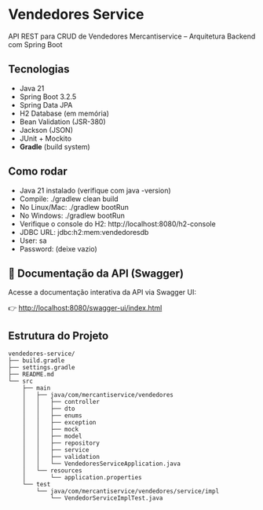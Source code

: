 # Vendedores Service

API REST para CRUD de Vendedores
Mercantiservice – Arquitetura Backend com Spring Boot

## Tecnologias
- Java 21
- Spring Boot 3.2.5
- Spring Data JPA
- H2 Database (em memória)
- Bean Validation (JSR-380)
- Jackson (JSON)
- JUnit + Mockito
- **Gradle** (build system)


## Como rodar
- Java 21 instalado (verifique com java -version)
- Compile: ./gradlew clean build
- No Linux/Mac: ./gradlew bootRun
- No Windows: ./gradlew bootRun
- Verifique o console do H2: http://localhost:8080/h2-console
- JDBC URL: jdbc:h2:mem:vendedoresdb
- User: sa
- Password: (deixe vazio)

## 🔗 Documentação da API (Swagger)

Acesse a documentação interativa da API via Swagger UI:

👉 [http://localhost:8080/swagger-ui/index.html](http://localhost:8080/swagger-ui/index.html)


## Estrutura do Projeto
```plaintext
vendedores-service/
├── build.gradle
├── settings.gradle
├── README.md
└── src
    ├── main
    │   ├── java/com/mercantiservice/vendedores
    │   │   ├── controller
    │   │   ├── dto
    │   │   ├── enums
    │   │   ├── exception
    │   │   ├── mock
    │   │   ├── model
    │   │   ├── repository
    │   │   ├── service
    │   │   ├── validation
    │   │   └── VendedoresServiceApplication.java
    │   └── resources
    │       └── application.properties
    └── test
        └── java/com/mercantiservice/vendedores/service/impl
            └── VendedorServiceImplTest.java
